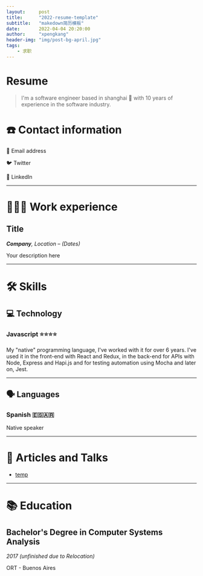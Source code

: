 ```yaml
---
layout:     post
title:      "2022-resume-template"
subtitle:   "makedown简历模板"
date:       2022-04-04 20:20:00
author:     "xpengkang"
header-img: "img/post-bg-april.jpg"
tags:
    - 求职
---
```


# Resume

> I'm a software engineer based in shanghai 🌊 with 10 years of experience in the software industry.
> 

# ☎️ Contact information

📧 Email address

🐦 Twitter

🔗 LinkedIn

---

# **👩🏻‍💻** Work experience

## Title

***Company**, Location – (Dates)*

Your description here

---

# 🛠 Skills

## 💻 Technology

### Javascript ⭐️⭐️⭐️⭐️

My "native" programming language, I've worked with it for over 6 years. I've used it in the front-end with React and Redux, in the back-end for APIs with Node, Express and Hapi.js and for testing automation using Mocha and later on, Jest.

---

## 🗣 Languages

### Spanish 🇪🇸🇦🇷

Native speaker

---

# 📜 Articles and Talks

- [temp](xpengkang.github.io)

---

# 📚 Education

## **Bachelor's Degree in Computer Systems Analysis**

*2017 (unfinished due to Relocation)*

ORT - Buenos Aires